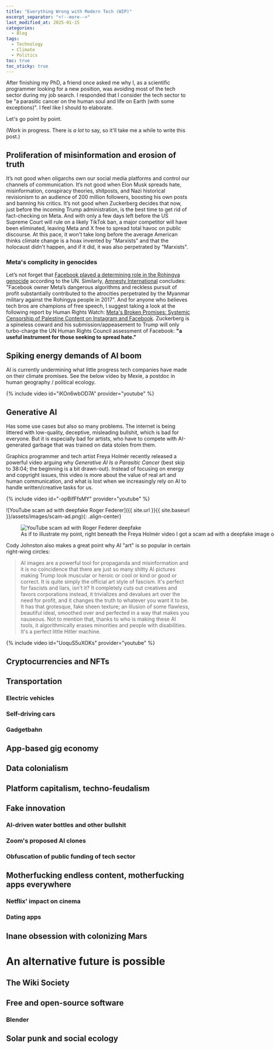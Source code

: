 ```yaml
---
title: "Everything Wrong with Modern Tech (WIP)"
excerpt_separator: "<!--more-->"
last_modified_at: 2025-01-15
categories:
  - Blog
tags:
  - Technology
  - Climate
  - Politics
toc: true
toc_sticky: true
---
```


After finishing my PhD, a friend once asked me why I, as a scientific programmer looking for a new position, was avoiding most of the tech sector during my job search. I responded that I consider the tech sector to be "a parasitic cancer on the human soul and life on Earth (with some exceptions)". I feel like I should to elaborate.

Let's go point by point. 

(Work in progress. There is *a lot* to say, so it'll take me a while to write this post.)

## Proliferation of misinformation and erosion of truth

It’s not good when oligarchs own our social media platforms and control our channels of communication. It’s not good when Elon Musk spreads hate, misinformation, conspiracy theories, shitposts, and Nazi historical revisionism to an audience of 200 million followers, boosting his own posts and banning his critics. It’s not good when Zuckerberg decides that now, just before the incoming Trump administration, is the best time to get rid of fact-checking on Meta. And with only a few days left before the US Supreme Court will rule on a likely TikTok ban, a major competitor will have been eliminated, leaving Meta and X free to spread total havoc on public discourse. At this pace, it won't take long before the average American thinks climate change is a hoax invented by "Marxists" and that the holocaust didn't happen, and if it did, it was also perpetrated by "Marxists".

### Meta's complicity in genocides

Let’s not forget that <a href="https://en.wikipedia.org/wiki/Rohingya_genocide#Facebook_content_management_controversy" target="_blank" rel="noopener noreferrer">Facebook played a determining role in the Rohingya genocide</a> according to the UN. Similarly, <a href="https://www.amnesty.org/en/latest/news/2022/09/myanmar-facebooks-systems-promoted-violence-against-rohingya-meta-owes-reparations-new-report/" target="_blank" rel="noopener noreferrer">Amnesty International</a> concludes: "Facebook owner Meta’s dangerous algorithms and reckless pursuit of profit substantially contributed to the atrocities perpetrated by the Myanmar military against the Rohingya people in 2017". And for anyone who believes tech bros are champions of free speech, I suggest taking a look at the following report by Human Rights Watch: [Meta's Broken Promises: Systemic Censorship of Palestine Content on Instagram and Facebook](https://www.hrw.org/report/2023/12/21/metas-broken-promises/systemic-censorship-palestine-content-instagram-and). Zuckerberg is a spineless coward and his submission/appeasement to Trump will only turbo-charge the UN Human Rights Council assessment of Facebook: **"a useful instrument for those seeking to spread hate."**

## Spiking energy demands of AI boom

AI is currently undermining what little progress tech companies have made on their climate promises. See the below video by Mexie, a postdoc in human geography / political ecology.

{% include video id="iKOn6wbOD7A" provider="youtube" %}

## Generative AI

Has some use cases but also so many problems. The internet is being littered with low-quality, deceptive, misleading bullshit, which is bad for everyone. But it is especially bad for artists, who have to compete with AI-generated garbage that was trained on data stolen from them.

Graphics programmer and tech artist Freya Holmér recently released a powerful video arguing why *Generative AI Is a Parasitic Cancer* (best skip to 38:04; the beginning is a bit drawn-out). Instead of focusing on energy and copyright issues, this video is more about the value of real art and human communication, and what is lost when we increasingly rely on AI to handle written/creative tasks for us.

{% include video id="-opBifFfsMY" provider="youtube" %}

![YouTube scam ad with deepfake Roger Federer]({{ site.url }}{{ site.baseurl }}/assets/images/scam-ad.png){: .align-center}

<figure style="width: 1200px">
  <img src="{{ site.url }}{{ site.baseurl }}/assets/images/scam-ad.png" alt="YouTube scam ad with Roger Federer deepfake">
  <figcaption>As if to illustrate my point, right beneath the Freya Holmér video I got a scam ad with a deepfake image of Roger Federer. My YouTube feed is littered with this shit.</figcaption>
</figure>

Cody Johnston also makes a great point why AI "art" is so popular in certain right-wing circles:

> AI images are a powerful tool for propaganda and misinformation and it is no coincidence that there are just so many shitty AI pictures making Trump look muscular or heroic or cool or kind or good or correct. It is quite simply the official art style of fascism. It's perfect for fascists and liars, isn't it? It completely cuts out creatives and favors corporations instead, it trivializes and devalues art over the need for profit, and it changes the truth to whatever you want it to be. It has that grotesque, fake sheen texture; an illusion of some flawless, beautiful ideal, smoothed over and perfected in a way that makes you nauseous. Not to mention that, thanks to who is making these AI tools, it algorithmically erases minorities and people with disabilities. It's a perfect little Hitler machine.

{% include video id="UoquS5uXOKs" provider="youtube" %}

## Cryptocurrencies and NFTs

## Transportation

### Electric vehicles

### Self-driving cars

### Gadgetbahn

## App-based gig economy

## Data colonialism

## Platform capitalism, techno-feudalism

## Fake innovation

### AI-driven water bottles and other bullshit

### Zoom's proposed AI clones

### Obfuscation of public funding of tech sector

## Motherfucking endless content, motherfucking apps everywhere

### Netflix' impact on cinema

### Dating apps

## Inane obsession with colonizing Mars

# An alternative future is possible

## The Wiki Society

## Free and open-source software

### Blender

## Solar punk and social ecology